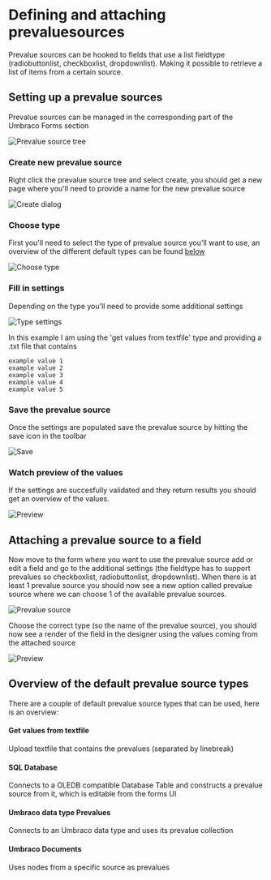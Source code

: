 # Defining and attaching prevaluesources
Prevalue sources can be hooked to fields that use a list fieldtype (radiobuttonlist, checkboxlist, dropdownlist). Making it possible to retrieve a list of items from a certain source.

## Setting up a prevalue sources
Prevalue sources can be managed in the corresponding part of the Umbraco Forms section

![Prevalue source tree](prevaluesourcetree.png)

### Create new prevalue source

Right click the prevalue source tree and select create, you should get a new page where you'll need to provide a name for the new prevalue source

![Create dialog](create.png)

### Choose type
First you'll need to select the type of prevalue source you'll want to use, an overview of the different default types can be found [below](##Overviewofthedefaultprevaluesourcetypes)

![Choose type](choosetype.png)

### Fill in settings
Depending on the type you'll need to provide some additional settings

![Type settings](typesettings.png)

In this example I am using the 'get values from textfile' type and providing a .txt file that contains

	example value 1
	example value 2
	example value 3
	example value 4
	example value 5

### Save the prevalue source
Once the settings are populated save the prevalue source by hitting the save icon in the toolbar

![Save](save.png)

### Watch preview of the values
If the settings are succesfully validated and they return results you should get an overview of the values.

![Preview](preview.png)

## Attaching a prevalue source to a field
Now move to the form where you want to use the prevalue source add or edit a field and go to the additional settings (the fieldtype has to support prevalues so checkboxlist, radiobuttonlist, dropdownlist). When there is at least 1 prevalue source you should now see a new option called prevalue source where we can choose 1 of the available prevalue sources.

![Prevalue source](FieldPrevalueSource.png)

Choose the correct type (so the name of the prevalue source), you should now see a render of the field in the designer using the values coming from the attached source

![Preview](fieldpreview.png)



## Overview of the default prevalue source types
There are a couple of default prevalue source types that can be used, here is an overview:

#### Get values from textfile
Upload textfile that contains the prevalues (separated by linebreak)

#### SQL Database
Connects to a OLEDB compatible Database Table and constructs a prevalue source from it, which is editable from the forms UI


#### Umbraco data type Prevalues
Connects to an Umbraco data type and uses its prevalue collection


#### Umbraco Documents
Uses nodes from a specific source as prevalues
